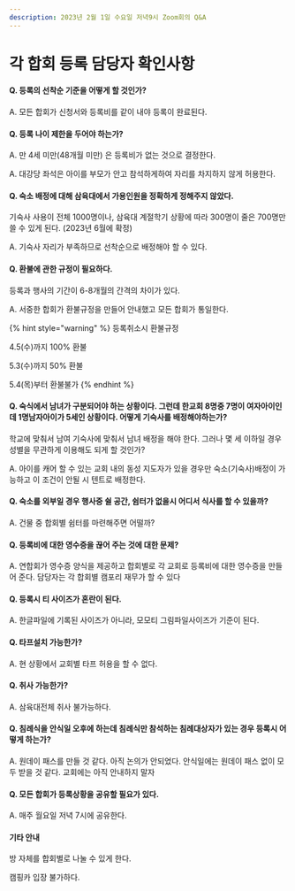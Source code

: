 ```yaml
---
description: 2023년 2월 1일 수요일 저녁9시 Zoom회의 Q&A
---
```


# 각 합회 등록 담당자 확인사항

#### Q. 등록의 선착순 기준을 어떻게 할 것인가?

A. 모든 합회가 신청서와 등록비를 같이 내야 등록이 완료된다.



#### Q. 등록 나이 제한을 두어야 하는가?

A. 만 4세 미만(48개월 미만) 은 등록비가 없는 것으로 결정한다.

A. 대강당 좌석은 아이를 부모가 안고 참석하게하여 자리를 차지하지 않게 허용한다.



#### Q. 숙소 배정에 대해 삼육대에서 가용인원을 정확하게 정해주지 않았다.

기숙사 사용이 전체 1000명이나, 삼육대 계절학기 상황에 따라 300명이 줄은 700명만 쓸 수 있게 된다. (2023년 6월에 확정)

A. 기숙사 자리가 부족하므로 선착순으로 배정해야 할 수 있다.

&#x20;

#### Q. 환불에 관한 규정이 필요하다.

등록과 행사의 기간이 6-8개월의 간격의 차이가 있다.

A. 서중한 합회가 환불규정을 만들어 안내했고 모든 합회가 통일한다.

{% hint style="warning" %}
등록취소시 환불규정&#x20;

4.5(수)까지 100% 환불

5.3(수)까지 50% 환불

5.4(목)부터 환불불가
{% endhint %}



#### Q. 숙식에서 남녀가 구분되어야 하는 상황이다. 그런데 한교회 8명중 7명이 여자아이인데 1명남자아이가 5세인 상황이다. 어떻게 기숙사를 배정해야하는가?

학교에 맞춰서 남여 기숙사에 맞춰서 남녀 배정을 해야 한다. 그러나 몇 세 이하일 경우 성별을 무관하게 이용해도 되게 할 것인가?

A. 아이를 캐어 할 수 있는 교회 내의 동성 지도자가 있을 경우만 숙소(기숙사)배정이 가능하고 이 조건이 안될 시 텐트로 배정한다.

&#x20;

#### Q. 숙소를 외부일 경우 행사중 쉴 공간, 쉼터가 없을시 어디서 식사를 할 수 있을까?

A. 건물 중 합회별 쉼터를 마련해주면 어떨까?



#### Q. 등록비에 대한 영수증을 끊어 주는 것에 대한 문제?

A. 연합회가 영수증 양식을 제공하고 합회별로 각 교회로 등록비에 대한 영수증을 만들어 준다. 담당자는 각 합회별 캠포리 재무가 할 수 있다

&#x20;

#### Q. 등록시 티 사이즈가 혼란이 된다.

A. 한글파일에 기록된 사이즈가 아니라, 모모티 그림파일사이즈가 기준이 된다.

&#x20;

#### Q. 타프설치 가능한가?

A. 현 상황에서 교회별 타프 허용을 할 수 없다.

&#x20;

#### Q. 취사 가능한가?

A. 삼육대전체 취사 불가능하다.

&#x20;

#### Q. 침례식을 안식일 오후에 하는데 침례식만 참석하는 침례대상자가 있는 경우 등록시 어떻게 하는가?

A. 원데이 패스를 만들 것 같다. 아직 논의가 안되었다. 안식일에는 원데이 패스 없이 모두 받을 것 같다. 교회에는 아직 안내하지 말자

&#x20;

#### Q. 모든 합회가 등록상황을 공유할 필요가 있다.

A. 매주 월요일 저녁 7시에 공유한다.



#### 기타 안내

방 자체를 합회별로 나눌 수 있게 한다.

캠핑카 입장 불가하다.
